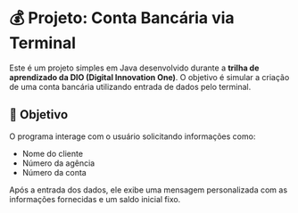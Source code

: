 # 💰 Projeto: Conta Bancária via Terminal

Este é um projeto simples em Java desenvolvido durante a **trilha de aprendizado da DIO (Digital Innovation One)**. O objetivo é simular a criação de uma conta bancária utilizando entrada de dados pelo terminal.

## 🧠 Objetivo

O programa interage com o usuário solicitando informações como:
- Nome do cliente
- Número da agência
- Número da conta

Após a entrada dos dados, ele exibe uma mensagem personalizada com as informações fornecidas e um saldo inicial fixo.

